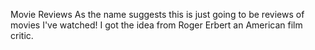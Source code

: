 Movie Reviews
As the name suggests this is just going to be reviews of movies I've watched! I got the idea from Roger Erbert an American film critic.
